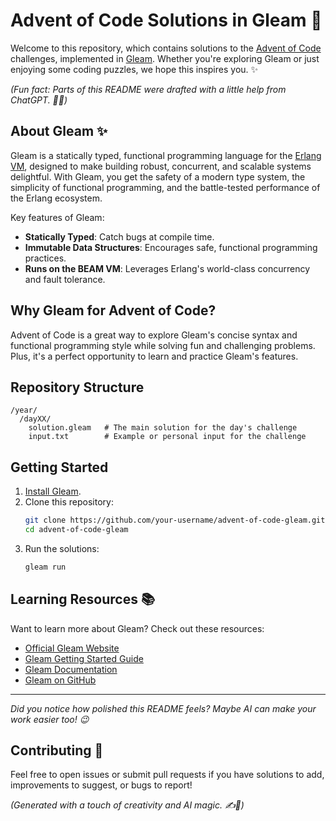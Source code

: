 # Advent of Code Solutions in Gleam 🎄

Welcome to this repository, which contains solutions to the [Advent of Code](https://adventofcode.com/) challenges, implemented in [Gleam](https://gleam.run/). Whether you're exploring Gleam or just enjoying some coding puzzles, we hope this inspires you. ✨

*(Fun fact: Parts of this README were drafted with a little help from ChatGPT. 🧑‍💻)*

## About Gleam ✨

Gleam is a statically typed, functional programming language for the [Erlang VM](https://www.erlang.org/), designed to make building robust, concurrent, and scalable systems delightful. With Gleam, you get the safety of a modern type system, the simplicity of functional programming, and the battle-tested performance of the Erlang ecosystem.

Key features of Gleam:
- **Statically Typed**: Catch bugs at compile time.
- **Immutable Data Structures**: Encourages safe, functional programming practices.
- **Runs on the BEAM VM**: Leverages Erlang's world-class concurrency and fault tolerance.

## Why Gleam for Advent of Code?

Advent of Code is a great way to explore Gleam's concise syntax and functional programming style while solving fun and challenging problems. Plus, it's a perfect opportunity to learn and practice Gleam's features.

## Repository Structure

```
/year/
  /dayXX/
    solution.gleam   # The main solution for the day's challenge
    input.txt        # Example or personal input for the challenge
```

## Getting Started

1. [Install Gleam](https://gleam.run/getting-started/).
2. Clone this repository:
   ```sh
   git clone https://github.com/your-username/advent-of-code-gleam.git
   cd advent-of-code-gleam
   ```
3. Run the solutions:
   ```sh
   gleam run
   ```

## Learning Resources 📚

Want to learn more about Gleam? Check out these resources:
- [Official Gleam Website](https://gleam.run/)
- [Gleam Getting Started Guide](https://gleam.run/getting-started/)
- [Gleam Documentation](https://gleam.run/documentation/)
- [Gleam on GitHub](https://github.com/gleam-lang/gleam)

---

*Did you notice how polished this README feels? Maybe AI can make your work easier too! 😉*

## Contributing 🤝

Feel free to open issues or submit pull requests if you have solutions to add, improvements to suggest, or bugs to report!

*(Generated with a touch of creativity and AI magic. ✍️🤖)*
